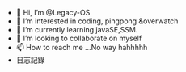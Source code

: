 - 👋 Hi, I’m @Legacy-OS
- 👀 I’m interested in coding, pingpong &overwatch
- 🌱 I’m currently learning javaSE,SSM.
- 💞️ I’m looking to collaborate on myself
- 📫 How to reach me ...No way hahhhhh
- 日志記錄

<!---
Legacy-OS/Legacy-OS is a ✨ special ✨ repository because its `README.md` (this file) appears on your GitHub profile.
You can click the Preview link to take a look at your changes.
--->
